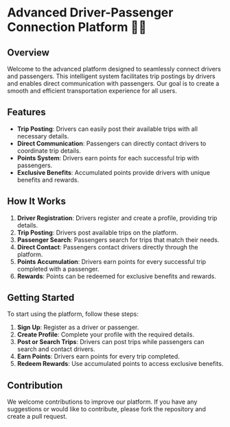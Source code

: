 # Advanced Driver-Passenger Connection Platform 🚗🚗

## Overview

Welcome to the advanced platform designed to seamlessly connect drivers and passengers. This intelligent system facilitates trip postings by drivers and enables direct communication with passengers. Our goal is to create a smooth and efficient transportation experience for all users.

## Features

- **Trip Posting**: Drivers can easily post their available trips with all necessary details.
- **Direct Communication**: Passengers can directly contact drivers to coordinate trip details.
- **Points System**: Drivers earn points for each successful trip with passengers.
- **Exclusive Benefits**: Accumulated points provide drivers with unique benefits and rewards.

## How It Works

1. **Driver Registration**: Drivers register and create a profile, providing trip details.
2. **Trip Posting**: Drivers post available trips on the platform.
3. **Passenger Search**: Passengers search for trips that match their needs.
4. **Direct Contact**: Passengers contact drivers directly through the platform.
5. **Points Accumulation**: Drivers earn points for every successful trip completed with a passenger.
6. **Rewards**: Points can be redeemed for exclusive benefits and rewards.

## Getting Started

To start using the platform, follow these steps:

1. **Sign Up**: Register as a driver or passenger.
2. **Create Profile**: Complete your profile with the required details.
3. **Post or Search Trips**: Drivers can post trips while passengers can search and contact drivers.
4. **Earn Points**: Drivers earn points for every trip completed.
5. **Redeem Rewards**: Use accumulated points to access exclusive benefits.

## Contribution

We welcome contributions to improve our platform. If you have any suggestions or would like to contribute, please fork the repository and create a pull request.



